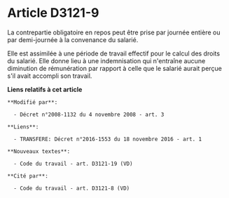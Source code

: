 # Article D3121-9

La contrepartie obligatoire en repos peut être prise par journée entière ou par demi-journée à la convenance du salarié. 

Elle est assimilée à une période de travail effectif pour le calcul des droits du salarié. Elle donne lieu à une
indemnisation qui n'entraîne aucune diminution de rémunération par rapport à celle que le salarié aurait perçue s'il avait
accompli son travail.

**Liens relatifs à cet article**

	**Modifié par**:

	  - Décret n°2008-1132 du 4 novembre 2008 - art. 3

	**Liens**:

	  - TRANSFERE: Décret n°2016-1553 du 18 novembre 2016 - art. 1

	**Nouveaux textes**:

	  - Code du travail - art. D3121-19 (VD)

	**Cité par**:

	  - Code du travail - art. D3121-8 (VD)
